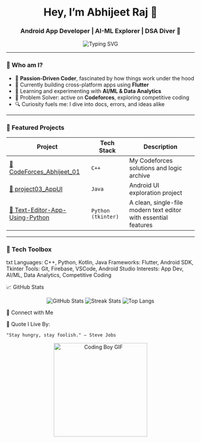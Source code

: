 <h1 align="center">Hey, I’m Abhijeet Raj 👋</h1>
<h3 align="center">Android App Developer | AI-ML Explorer | DSA Diver 🚀</h3>

<p align="center">
  <img src="https://readme-typing-svg.demolab.com?font=Fira+Code&size=20&pause=1000&center=true&vCenter=true&color=FF7F50&multiline=true&width=700&height=60&lines=Exploring+new+things+with+curiosity...;Improving+myself+day+by+day,+brick+by+brick+🚀" alt="Typing SVG" />
</p>

---

### 🧩 Who am I?
- 🧠 **Passion-Driven Coder**, fascinated by how things work under the hood
- 📱 Currently building cross-platform apps using **Flutter**
- 🤖 Learning and experimenting with **AI/ML & Data Analytics**
- 🎯 Problem Solver: active on **Codeforces**, exploring competitive coding
- 🔍 Curiosity fuels me: I dive into docs, errors, and ideas alike

---

### 🚀 Featured Projects

| Project | Tech Stack | Description |
|--------|------------|-------------|
| [🌟 CodeForces_Abhijeet_01](https://github.com/abhijeet-raj05/CodeForces_Abhijeet_01) | `C++` | My Codeforces solutions and logic archive |
| [📱 project03_AppUI](https://github.com/abhijeet-raj05/project03_AppUI) | `Java` | Android UI exploration project |
| [📝 Text-Editor-App-Using-Python](https://github.com/abhijeet-raj05/Text-Editor-App-Using-Python) | `Python (tkinter)` | A clean, single-file modern text editor with essential features |

---

### 💼 Tech Toolbox

txt
Languages:      C++, Python, Kotlin, Java
Frameworks:     Flutter, Android SDK, Tkinter
Tools:          Git, Firebase, VSCode, Android Studio
Interests:      App Dev, AI/ML, Data Analytics, Competitive Coding

📈 GitHub Stats
<p align="center"> <img src="https://github-readme-stats.vercel.app/api?username=abhijeet-raj05&show_icons=true&theme=radical" alt="GitHub Stats" /> <img src="https://github-readme-streak-stats.herokuapp.com/?user=abhijeet-raj05&theme=radical" alt="Streak Stats" /> <img src="https://github-readme-stats.vercel.app/api/top-langs/?username=abhijeet-raj05&layout=compact&theme=radical" alt="Top Langs" /> </p>


🔗 Connect with Me


🧠 Quote I Live By:

    "Stay hungry, stay foolish." – Steve Jobs

<p align="center">
  <img src="https://media.giphy.com/media/qgQUggAC3Pfv687qPC/giphy.gif" width="250" alt="Coding Boy GIF"/>
</p>

